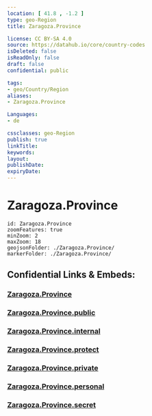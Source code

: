 ```yaml
---
location: [ 41.8 , -1.2 ] 
type: geo-Region
title: Zaragoza.Province

license: CC BY-SA 4.0
source: https://datahub.io/core/country-codes
isDeleted: false
isReadOnly: false
draft: false
confidential: public

tags:
- geo/Country/Region
aliases:
- Zaragoza.Province

Languages:
- de

cssclasses: geo-Region
publish: true
linkTitle: 
keywords: 
layout: 
publishDate: 
expiryDate: 
---
```


# Zaragoza.Province

```leaflet
id: Zaragoza.Province
zoomFeatures: true 
minZoom: 2 
maxZoom: 18
geojsonFolder: ./Zaragoza.Province/
markerFolder: ./Zaragoza.Province/
```


## Confidential Links & Embeds: 

### [Zaragoza.Province](/_Standards/Earth/Continent/Europe/Europe~South/Spain/Provinces~Spain/Aragon/Zaragoza.Province.md) 

### [Zaragoza.Province.public](/_public/Earth/Continent/Europe/Europe~South/Spain/Provinces~Spain/Aragon/Zaragoza.Province.public.md) 

### [Zaragoza.Province.internal](/_internal/Earth/Continent/Europe/Europe~South/Spain/Provinces~Spain/Aragon/Zaragoza.Province.internal.md) 

### [Zaragoza.Province.protect](/_protect/Earth/Continent/Europe/Europe~South/Spain/Provinces~Spain/Aragon/Zaragoza.Province.protect.md) 

### [Zaragoza.Province.private](/_private/Earth/Continent/Europe/Europe~South/Spain/Provinces~Spain/Aragon/Zaragoza.Province.private.md) 

### [Zaragoza.Province.personal](/_personal/Earth/Continent/Europe/Europe~South/Spain/Provinces~Spain/Aragon/Zaragoza.Province.personal.md) 

### [Zaragoza.Province.secret](/_secret/Earth/Continent/Europe/Europe~South/Spain/Provinces~Spain/Aragon/Zaragoza.Province.secret.md)

